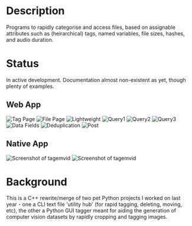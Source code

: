 # Description

Programs to rapidly categorise and access files, based on assignable attributes such as (heirarchical) tags, named variables, file sizes, hashes, and audio duration.

# Status

In active development. Documentation almost non-existent as yet, though plenty of examples.

## Web App

![Tag Page](https://user-images.githubusercontent.com/30552567/85228009-b9383d80-b3d8-11ea-84ae-bffde7c83b24.png)
![File Page](https://user-images.githubusercontent.com/30552567/85212396-2b157600-b34a-11ea-8823-f77fde1e91a0.png)
![Lightweight](https://user-images.githubusercontent.com/30552567/85212398-2bae0c80-b34a-11ea-8d46-fe9d2aa3bf96.png)
![Query1](https://user-images.githubusercontent.com/30552567/85212569-04f0d580-b34c-11ea-968d-78a63d2cdc11.png)
![Query2](https://user-images.githubusercontent.com/30552567/85212400-2c46a300-b34a-11ea-8ca9-021054e75ae5.png)
![Query3](https://user-images.githubusercontent.com/30552567/86843555-a000e380-c09e-11ea-9a0d-5a5e4ae38261.png)
![Data Fields](https://user-images.githubusercontent.com/30552567/86855086-93d25180-c0b1-11ea-9c80-bb6094479905.png)
![Deduplication](https://user-images.githubusercontent.com/30552567/85212395-2a7cdf80-b34a-11ea-8a1f-4e6e05a19c0f.png)
![Post](https://user-images.githubusercontent.com/30552567/85212518-86943380-b34b-11ea-9cce-465968d32963.png)

## Native App

![Screenshot of tagemvid](https://i.imgur.com/OmgWJmk.png)
![Screenshot of tagemvid](https://i.imgur.com/rk7wynk.png)

# Background

This is a C++ rewrite/merge of two pet Python projects I worked on last year - one a CLI text file 'utility hub' (for rapid tagging, deleting, moving, etc), the other a Python GUI tagger meant for aiding the generation of computer vision datasets by rapidly cropping and tagging images.
